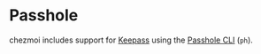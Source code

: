 # Passhole

chezmoi includes support for [Keepass](https://keepass.info/) using the
[Passhole CLI](https://github.com/Evidlo/passhole) (`ph`).
